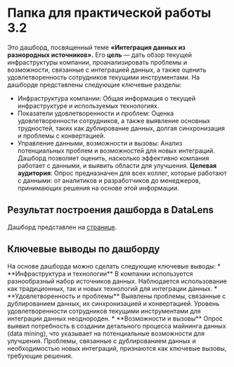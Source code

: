 <h1>Папка для практической работы 3.2</h1>

Это дашборд, посвященный теме **«Интеграция данных из разнородных источников».** 
Его **цель** — дать обзор текущей инфраструктуры компании, проанализировать проблемы и возможности, связанные с интеграцией данных, а также оценить удовлетворенность сотрудников текущими инструментами.
На дашборде представлены следующие ключевые разделы:
* Инфраструктура компании: Общая информация о текущей инфраструктуре и используемых технологиях.
* Показатели удовлетворенности и проблем: Оценка удовлетворенности сотрудников, а также выявление основных трудностей, таких как дублирование данных, долгая синхронизация и проблемы с конвертацией.
* Управление данными, возможности и вызовы: Анализ потенциальных проблем и возможностей для новых интеграций.
Дашборд позволяет оценить, насколько эффективно компания работает с данными, и выявить области для улучшения.
**Целевая аудитория**: Опрос предназначен для всех коллег, которые работают с данными: от аналитиков и разработчиков до менеджеров, принимающих решения на основе этой информации.


<h2>Результат построения дашборда в DataLens</h2>

Дашборд представлен на [странице](https://datalens.ru/itkerzarz2fi3).

<h2>Ключевые выводы по дашборду</h2>
На основе дашборда можно сделать следующие ключевые выводы:
* **Инфраструктура и технологии**
В компании используется разнообразный набор источников данных.
Наблюдается использование как традиционных, так и новых технологий для интеграции данных.
* **Удовлетворенность и проблемы**
Выявлены проблемы, связанные с дублированием данных, их синхронизацией и конвертацией.
Уровень удовлетворенности сотрудников текущими инструментами для интеграции данных неоднороден.
* **Возможности и вызовы**
Опрос выявил потребность в создании детального процесса майнинга данных (data mining), что указывает на потенциальные возможности для улучшения.
Проблемы, связанные с дублированием данных и необходимостью новых интеграций, признаются как ключевые вызовы, требующие решения.

